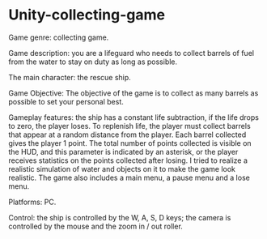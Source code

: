 # Unity-collecting-game

Game genre: collecting game.

Game description: you are a lifeguard who needs to collect barrels of fuel from the water to stay on duty as long as possible.

The main character: the rescue ship.

Game Objective: The objective of the game is to collect as many barrels as possible to set your personal best.

Gameplay features: the ship has a constant life subtraction, if the life drops to zero, the player loses. To replenish life, the player must collect barrels that appear at a random distance from the player. Each barrel collected gives the player 1 point. The total number of points collected is visible on the HUD, and this parameter is indicated by an asterisk, or the player receives statistics on the points collected after losing. I tried to realize a realistic simulation of water and objects on it to make the game look realistic. The game also includes a main menu, a pause menu and a lose menu.

Platforms: PC.

Control: the ship is controlled by the W, A, S, D keys; the camera is controlled by the mouse and the zoom in / out roller.

